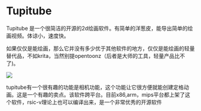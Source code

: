 # Tupitube

Tupitube 是一个很简洁的开源的2d绘画软件。有简单的洋葱皮，能导出简单的绘画视频。体谅小，速度快。

如果仅仅是能绘画，那么它并没有多少优于其他软件的地方，仅仅是能绘画的轻量替代品，不如krita，当然别提opentoonz（后者是大师的工具，轻量产品比不了)。

<img src = 'https://ftp.bmp.ovh/imgs/2021/01/947cdb8412669922.png' /></img>

tupitube有一个很有趣的功能是相机功能，这个功能让它很方便就能创建定格动画。这是一个有趣的卖点。该软件跨平台。目前x86,arm，mips平台都上架了这个软件，rsic-v理论上也可以编译出来，是一个非常优秀的开源软件
